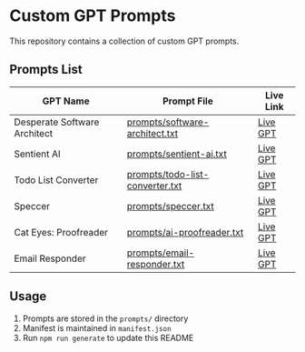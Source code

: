 # Custom GPT Prompts

This repository contains a collection of custom GPT prompts.

## Prompts List

| GPT Name | Prompt File | Live Link |
|----------|-------------|-----------|
| Desperate Software Architect | [prompts/software-architect.txt](prompts/software-architect.txt) | [Live GPT](https://chatgpt.com/g/g-67c5da99f2b881919c2696569e5d0863-desperate-software-architect) |
| Sentient AI | [prompts/sentient-ai.txt](prompts/sentient-ai.txt) | [Live GPT](https://chatgpt.com/g/g-6781980659f881918b1147c561da10b8-sentiai) |
| Todo List Converter | [prompts/todo-list-converter.txt](prompts/todo-list-converter.txt) | [Live GPT](https://chatgpt.com/g/g-67d88d3e9de481918482d3a3c59f3ec8-todo-list-converter) |
| Speccer | [prompts/speccer.txt](prompts/speccer.txt) | [Live GPT](https://chatgpt.com/g/g-67d9966a59ec81918fb26cd010d37148-ai-speccer) |
| Cat Eyes: Proofreader | [prompts/ai-proofreader.txt](prompts/ai-proofreader.txt) | [Live GPT](https://chatgpt.com/g/g-677f2b8cd7848191834db61ed2c302b1-cat-eyes-proofreader) |
| Email Responder | [prompts/email-responder.txt](prompts/email-responder.txt) | [Live GPT](https://chatgpt.com/g/g-67ed826d6c2c8191b602c2ec663637ed-email-responder) |

## Usage

1. Prompts are stored in the `prompts/` directory
2. Manifest is maintained in `manifest.json`
3. Run `npm run generate` to update this README

